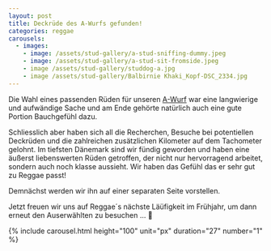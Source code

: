 ```yaml
---
layout: post
title: Deckrüde des A-Wurfs gefunden!
categories: reggae
carousels:
  - images: 
    - image: /assets/stud-gallery/a-stud-sniffing-dummy.jpeg
    - image: /assets/stud-gallery/a-stud-sit-fromside.jpeg
    - image /assets/stud-gallery/studdog-a.jpg
    - image /assets/stud-gallery/Balbirnie Khaki_Kopf-DSC_2334.jpg
---
```


Die Wahl eines passenden Rüden für unseren <a href="/litters">A-Wurf</a> war eine langwierige und aufwändige Sache 
und am Ende gehörte natürlich auch eine gute Portion Bauchgefühl dazu.

Schliesslich aber haben sich all die Recherchen, Besuche bei potentiellen Deckrüden und die zahlreichen zusätzlichen Kilometer auf dem Tachometer gelohnt.
Im tiefsten Dänemark sind wir fündig geworden und haben eine äußerst liebenswerten Rüden getroffen, der nicht nur hervorragend arbeitet, 
sondern auch noch klasse aussieht. Wir haben das Gefühl das er sehr gut zu Reggae passt!

Demnächst werden wir ihn auf einer separaten Seite vorstellen.

Jetzt freuen wir uns auf Reggae´s nächste Läüfigkeit im Frühjahr, um dann erneut den Auserwählten zu besuchen ... 🤗

{% include carousel.html height="100" unit="px" duration="27" number="1" %}

